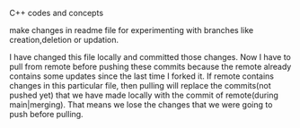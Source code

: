 C++ codes and concepts

make changes in readme file for experimenting with branches like creation,deletion or updation.

I have changed this file locally and committed those changes. Now I have to pull from remote before pushing these commits because the remote already contains some
updates since the last time I forked it. If remote contains changes in this particular file, then pulling will replace the commits(not pushed yet) that we have made 
locally with the commit of remote(during main|merging). That means we lose the changes that we were going to push before pulling.

